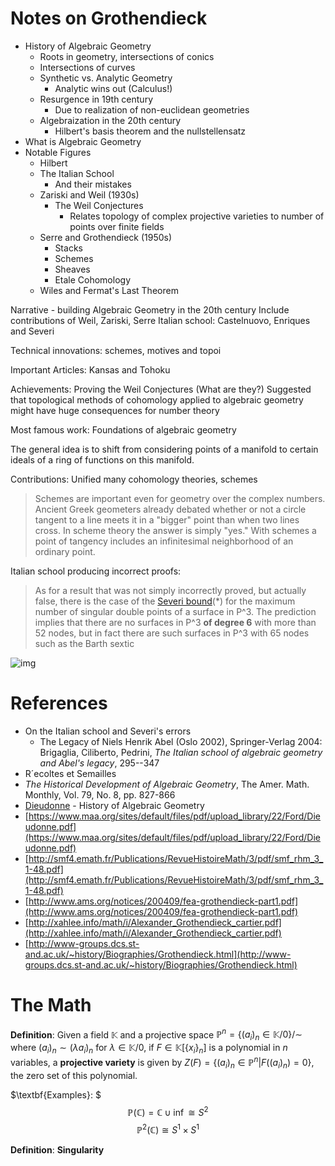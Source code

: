 # Notes on Grothendieck

- History of Algebraic Geometry
  - Roots in geometry, intersections of conics
  - Intersections of curves
  - Synthetic vs. Analytic Geometry
    - Analytic wins out (Calculus!)
  - Resurgence in 19th century
    - Due to realization of non-euclidean geometries
  - Algebraization in the 20th century
    - Hilbert's basis theorem and the nullstellensatz
- What is Algebraic Geometry
- Notable Figures
  - Hilbert
  - The Italian School
    - And their mistakes
  - Zariski and Weil (1930s)
    - The Weil Conjectures
      - Relates topology of complex projective varieties to number of points over finite fields
  - Serre and Grothendieck (1950s)
    - Stacks
    - Schemes
    - Sheaves
    - Etale Cohomology
  - Wiles and Fermat's Last Theorem

Narrative - building Algebraic Geometry in the 20th century
Include contributions of 
Weil, Zariski, Serre
Italian school: Castelnuovo, Enriques and Severi

Technical innovations: schemes, motives and topoi

Important Articles: Kansas and Tohoku



Achievements: Proving the Weil Conjectures
(What are they?)
Suggested that topological methods of cohomology applied to algebraic geometry might have huge consequences for number theory

Most famous work: Foundations of algebraic geometry

The general idea is to shift from considering points of a manifold to certain ideals of a ring of functions on this manifold.

Contributions: Unified many cohomology theories, schemes



> Schemes are important even for geometry over the complex numbers. Ancient Greek geometers already debated whether or not a circle tangent to a line meets it in a "bigger" point than when two lines cross. In scheme theory the answer is simply "yes." With schemes a point of tangency includes an infinitesimal neighborhood of an ordinary point. 



Italian school producing incorrect proofs:

> As for a result that was not simply incorrectly proved, but actually false, there is the case of the [Severi bound](http://www.ams.org/mathscinet/search/publdoc.html?arg3=&co4=AND&co5=AND&co6=AND&co7=AND&dr=all&pg4=AUCN&pg5=TI&pg6=PC&pg7=MR&pg8=ET&r=1&review_format=html&s4=severi&s5=massimo&s6=&s7=&s8=All&vfpref=html&yearRangeFirst=&yearRangeSecond=&yrop=eq)(*) for the maximum number of singular double points of a surface in P^3. The prediction implies that there are no surfaces in P^3 **of degree 6** with more than 52 nodes, but in fact there are such surfaces in P^3 with 65 nodes such as the Barth sextic

![img](http://mathworld.wolfram.com/images/gifs/BarthSexticNodes.gif)



# References

- On the Italian school and Severi's errors
  - The Legacy of Niels Henrik Abel (Oslo 2002), Springer-Verlag 2004: Brigaglia, Ciliberto, Pedrini, *The Italian school of algebraic geometry and Abel's legacy*, 295--347
- R´ecoltes et Semailles
- *The Historical Development of Algebraic Geometry*, The Amer. Math. Monthly, Vol. 79, No. 8, pp. 827-866
- [Dieudonne](https://www.amazon.com/s/ref=dp_byline_sr_book_1?ie=UTF8&text=Jean+Dieudonne&search-alias=books&field-author=Jean+Dieudonne&sort=relevancerank) - History of Algebraic Geometry
- [https://www.maa.org/sites/default/files/pdf/upload_library/22/Ford/Dieudonne.pdf](https://www.maa.org/sites/default/files/pdf/upload_library/22/Ford/Dieudonne.pdf)
- [http://smf4.emath.fr/Publications/RevueHistoireMath/3/pdf/smf_rhm_3_1-48.pdf](http://smf4.emath.fr/Publications/RevueHistoireMath/3/pdf/smf_rhm_3_1-48.pdf)
- [http://www.ams.org/notices/200409/fea-grothendieck-part1.pdf](http://www.ams.org/notices/200409/fea-grothendieck-part1.pdf)
- [http://xahlee.info/math/i/Alexander_Grothendieck_cartier.pdf](http://xahlee.info/math/i/Alexander_Grothendieck_cartier.pdf)
- [http://www-groups.dcs.st-and.ac.uk/~history/Biographies/Grothendieck.html](http://www-groups.dcs.st-and.ac.uk/~history/Biographies/Grothendieck.html)

# The Math

$\textbf{Definition}:$ Given a field $\mathbb{K}$ and a projective space $\mathbb{P}^n = \{ (a_i)_n \in \mathbb{K} / 0 \} /\sim$ where $(a_i)_n \sim (\lambda a_i)_n$ for $\lambda \in \mathbb{K}/0$, if $F \in \mathbb{K}[\{x_i\}_n]$ is a polynomial in $n$ variables, a **projective variety** is given by $Z(F) = \{ (a_i)_n \in \mathbb{P}^n \vert F((a_i)_n) = 0\}$, the zero set of this polynomial.

$\textbf{Examples}: $ 
$$\mathbb{P}(\mathbb{C}) = \mathbb{C}\cup\inf \cong S^2$$
$$ \mathbb{P}^2(\mathbb{C}) \cong S^1 \times S^1 $$

$\textbf{Definition}:$ **Singularity**



